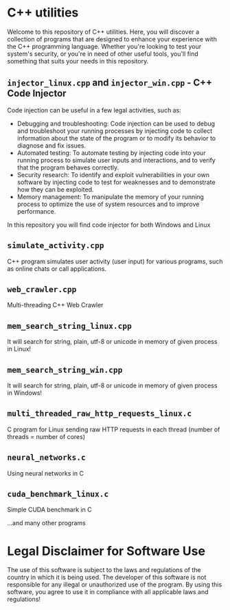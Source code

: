 # C++ utilities
Welcome to this repository of C++ utilities. Here, you will discover a collection of programs that are designed to enhance your experience with the C++ programming language. Whether you're looking to test your system's security, or you're in need of other useful tools, you'll find something that suits your needs in this repository.

## `injector_linux.cpp` and `injector_win.cpp` - C++ Code Injector
Code injection can be useful in a few legal activities, such as:
- Debugging and troubleshooting: Code injection can be used to debug and troubleshoot your running processes by injecting code to collect information about the state of the program or to modify its behavior to diagnose and fix issues.
- Automated testing: To automate testing by injecting code into your running process to simulate user inputs and interactions, and to verify that the program behaves correctly.
- Security research: To identify and exploit vulnerabilities in your own software by injecting code to test for weaknesses and to demonstrate how they can be exploited.
- Memory management: To manipulate the memory of your running process to optimize the use of system resources and to improve performance.

In this repository you will find code injector for both Windows and Linux

## `simulate_activity.cpp`
C++ program simulates user activity (user input) for various programs, such as online chats or call applications.

## `web_crawler.cpp`
Multi-threading C++ Web Crawler

## `mem_search_string_linux.cpp`
It will search for string, plain, utf-8 or unicode in memory of given process in Linux!

## `mem_search_string_win.cpp`
It will search for string, plain, utf-8 or unicode in memory of given process in Windows!

## `multi_threaded_raw_http_requests_linux.c` 
C program for Linux sending raw HTTP requests in each thread (number of threads = number of cores)

## `neural_networks.c`
Using neural networks in C

## `cuda_benchmark_linux.c`
Simple CUDA benchmark in C

...and many other programs

# Legal Disclaimer for Software Use
The use of this software is subject to the laws and regulations of the country in which it is being used. The developer of this software is not responsible for any illegal or unauthorized use of the program. By using this software, you agree to use it in compliance with all applicable laws and regulations!